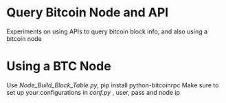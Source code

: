 Query Bitcoin Node and API
==========================

Experiments on using APIs to query bitcoin block info, and also using a bitcoin node

Using a BTC Node
================

  Use _Node_Build_Block_Table.py_, 
  pip install python-bitcoinrpc
  Make sure to set up your configurations in _conf.py_ , user, pass and node ip
  
  
